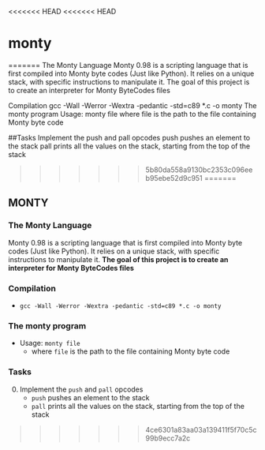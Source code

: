 <<<<<<< HEAD
<<<<<<< HEAD
# __monty__
=======
The Monty Language
Monty 0.98 is a scripting language that is first compiled into Monty byte codes (Just like Python). It relies on a unique stack, with specific instructions to manipulate it. The goal of this project is to create an interpreter for Monty ByteCodes files

Compilation
gcc -Wall -Werror -Wextra -pedantic -std=c89 *.c -o monty
The monty program
Usage: monty file
where file is the path to the file containing Monty byte code

##Tasks
Implement the push and pall opcodes
push pushes an element to the stack
pall prints all the values on the stack, starting from the top of the stack
>>>>>>> 5b80da558a9130bc2353c096eeb95ebe52d9c951
=======
## MONTY

### The Monty Language
Monty 0.98 is a scripting language that is first compiled into Monty byte codes (Just like Python). It relies on a unique stack, with specific instructions to manipulate it. **The goal of this project is to create an interpreter for Monty ByteCodes files**

### Compilation
- ```gcc -Wall -Werror -Wextra -pedantic -std=c89 *.c -o monty```

### The monty program
* Usage: ```monty file``` <br>
  - where ```file``` is the path to the file containing Monty byte code

### Tasks
0. Implement the ```push``` and ```pall``` opcodes <br>
   - ```push``` pushes an element to the stack <br>
   - ```pall``` prints all the values on the stack, starting from the top of the stack
>>>>>>> 4ce6301a83aa03a139411f5f70c5c99b9ecc7a2c
#
